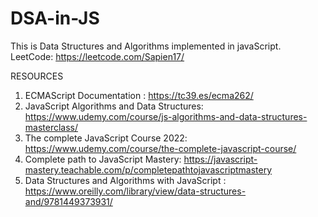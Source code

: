 # DSA-in-JS

This is Data Structures and Algorithms implemented in javaScript. <br>
LeetCode: https://leetcode.com/Sapien17/ <br>

RESOURCES <br>
1. ECMAScript Documentation : https://tc39.es/ecma262/ <br>
2. JavaScript Algorithms and Data Structures: https://www.udemy.com/course/js-algorithms-and-data-structures-masterclass/ <br>
3. The complete JavaScript Course 2022: https://www.udemy.com/course/the-complete-javascript-course/ <br>
4. Complete path to JavaScript Mastery: https://javascript-mastery.teachable.com/p/completepathtojavascriptmastery <br>
5. Data Structures and Algorithms with JavaScript : https://www.oreilly.com/library/view/data-structures-and/9781449373931/ <br>
